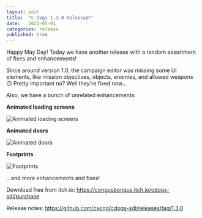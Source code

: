```yaml
---
layout: post
title:  "C-Dogs 1.3.0 Released!"
date:   2022-05-01
categories: release
published: true
---
```


Happy May Day! Today we have another release with a random assortment of fixes and enhancements!

Since around version 1.0, the campaign editor was missing some UI elements, like mission objectives, objects, enemies, and allowed weapons 🙃 Pretty important no? Well they're fixed now...

Also, we have a bunch of unrelated enhancements:

**Animated loading screens**

![Animated loading screens](https://user-images.githubusercontent.com/1083215/162715739-6b23bcdc-7424-46d4-ab45-b69bf1e97229.gif)

**Animated doors**

![Animated doors](https://user-images.githubusercontent.com/1083215/148929542-839df9ae-a6f9-486a-918e-b071bd1bdbec.gif)

**Footprints**

![Footprints](https://user-images.githubusercontent.com/1083215/146760772-03595aae-3575-48e3-9077-c1355080ad80.gif)

...and more enhancements and fixes!

Download free from itch.io: <https://congusbongus.itch.io/cdogs-sdl/purchase>

Release notes: <https://github.com/cxong/cdogs-sdl/releases/tag/1.3.0>

